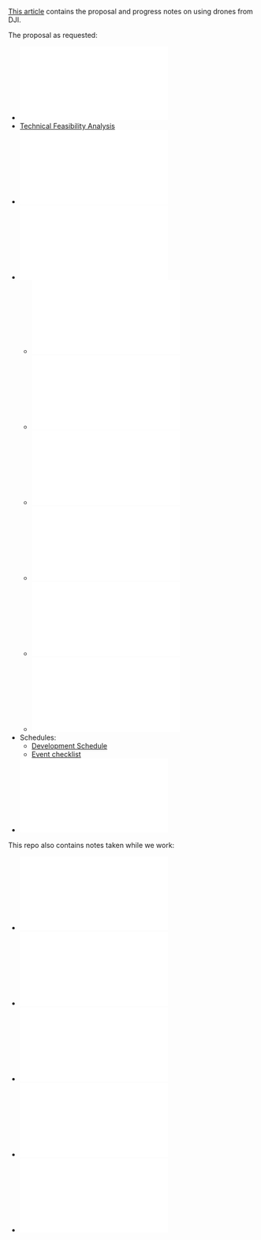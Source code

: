 <a href="README.md">This article</a> contains the proposal and progress notes on using drones from DJI.

The proposal as requested:

* ![Team](team.md)
* [Technical Feasibility Analysis](feasibility.md)
* ![Proposal (hardware and software components)](proposal.md)
* ![Development Plan](development-plan.md)
   * ![Strategies](strategies.md)
   * ![Android app](android-app.md)
   * ![Casting video](casting.md)
   * ![Ford SYNC Applink](ford-sync.md)
   * ![Recognition of AprilTags](recognition.md)
   * ![Navigation](navigation.md)
* Schedules:
   * [Development Schedule](dev-schedule.md)
   * [Event checklist](event-checklist.md)
* ![References](references.md)

This repo also contains notes taken while we work:

   * ![Windows Dev Platform](dev-platform.md)
   * ![DJI SDKs](dji-sdks.md)
   * ![Android App Notes](android-app-notes.md)
   * ![Server Notes](server.md)
   * ![Resources](resources.md)
